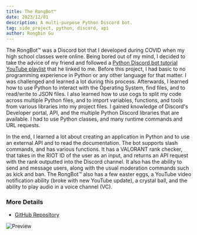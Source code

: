 ```yaml
---
title: The RongBot™️
date: 2023/12/01
description: A multi-purpose Python Discord bot.
tag: side_project, python, discord, api
author: Rongbin Gu
---
```


The RongBot™️ was a Discord bot that I developed during COVID when my high school classes were online. Being bored out of my mind, I decided to take the advice of my friend and followed a [Python Discord bot tutorial YouTube playlist](https://www.youtube.com/playlist?list=PL-7Dfw57ZZVRB4N7VWPjmT0Q-2FIMNBMP) that he linked to me. Before this project, I had basic to no programming experience in Python or any other language for that matter. I was challenged and learned a lot during this process. Afterwards, I learned how to use Python to interact with the Operating System, find files, and to read/write to JSON files. I also learned how to use cogs to split my code across multiple Python files, and to import variables, functions, and tools from various libraries into my project files. I gained knowledge of Discord's Developer portal, API, and the multiple Python Discord libraries that are available. I had to use Python classes, and many runtime commands and URL requests. 

In the end, I learned a lot about creating an application in Python and to use an external API and to read the documentation. The bot supports slash commands, and has various functions. It has a VALORANT rank checker, that takes in the RIOT ID of the user as an input, and returns an API request with the rank outputted into the Discord channel. It also has the ability to send and message users, along with the usual moderation commands such as kick and ban. The RongBot™️ also has a few easter eggs, a YouTube video notification ability (broke with new YouTube update), a crystal ball, and the ability to play audio in a voice channel (VC).

### More Details
- [GitHub Repository](https://github.com/Rongbin99/The-RongBot)

![Preview](/images/discord-01.png)